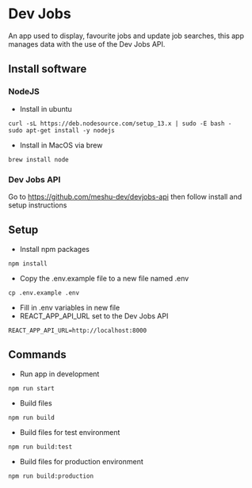 # Dev Jobs

An app used to display, favourite jobs and update job searches, this app manages data with the use of the Dev Jobs API. 

## Install software

### NodeJS

- Install in ubuntu

```
curl -sL https://deb.nodesource.com/setup_13.x | sudo -E bash -
sudo apt-get install -y nodejs
```
- Install in MacOS via brew 

```
brew install node
```
### Dev Jobs API

Go to https://github.com/meshu-dev/devjobs-api then follow install and setup instructions

## Setup 

- Install npm packages

```
npm install
```
- Copy the .env.example file to a new file named .env

```
cp .env.example .env
```
- Fill in .env variables in new file
- REACT_APP_API_URL set to the Dev Jobs API

```
REACT_APP_API_URL=http://localhost:8000
```

## Commands

- Run app in development

```
npm run start
```
- Build files
```
npm run build
```
- Build files for test environment
```
npm run build:test
```
- Build files for production environment
```
npm run build:production
```

